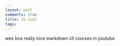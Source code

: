 ```yaml
---
layout: post
comments: true
title: JS cool
tags: 
---
```

wes bos really nice
markdown cli courses in youtube
